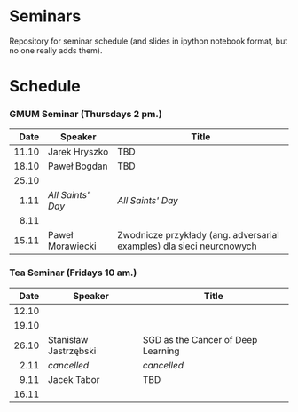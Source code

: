 # Seminars
Repository for seminar schedule (and slides in ipython notebook format, but no one really adds them).

# Schedule
### GMUM Seminar (Thursdays 2 pm.)
| Date  | Speaker                                            | Title                                                                 |
|------:|----------------------------------------------------|-----------------------------------------------------------------------|
| 11.10 | Jarek Hryszko                                      | TBD                                                                   |
| 18.10 | Paweł Bogdan                                       | TBD                                                                   |
| 25.10 |                                                    |                                                                       |
|  1.11 | *All Saints' Day*                                  | *All Saints' Day*                                                     |
|  8.11 |                                                    |                                                                       |
| 15.11 | Paweł Morawiecki                                   | Zwodnicze przykłady (ang. adversarial examples) dla sieci neuronowych |

### Tea Seminar (Fridays 10 am.)
| Date  | Speaker                                            | Title                                                                 |
|------:|----------------------------------------------------|-----------------------------------------------------------------------|
| 12.10 |                                                    |                                                                       |
| 19.10 |                                                    |                                                                       |
| 26.10 | Stanisław Jastrzębski                              | SGD as the Cancer of Deep Learning                                    |
|  2.11 | *cancelled*                                        | *cancelled*                                                           |
|  9.11 | Jacek Tabor                                        | TBD                                                                   |
| 16.11 |                                                    |                                                                       |

